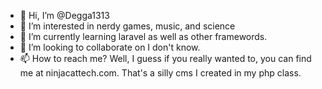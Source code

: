 - 👋 Hi, I’m @Degga1313
- 👀 I’m interested in nerdy games, music, and science
- 🌱 I’m currently learning laravel as well as other framewords.
- 💞️ I’m looking to collaborate on I don't know. 
- 📫 How to reach me?  Well, I guess if you really wanted to, you can find me at ninjacattech.com.  That's a silly cms I created in my php class.

<!---
Degga1313/Degga1313 is a ✨ special ✨ repository because its `README.md` (this file) appears on your GitHub profile.
You can click the Preview link to take a look at your changes.
--->
